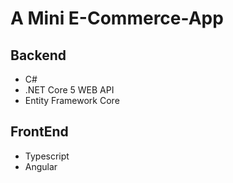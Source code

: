 # A Mini E-Commerce-App

## Backend
- C#
- .NET Core 5 WEB API
- Entity Framework Core


## FrontEnd
- Typescript
- Angular
